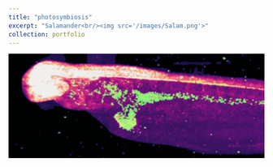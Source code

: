 ```yaml
---
title: "photosymbiosis"
excerpt: "Salamander<br/><img src='/images/Salam.png'>"
collection: portfolio
---
```

![photosymbiosis in a salamander](/images/Salam.png)

